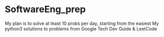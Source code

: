 # SoftwareEng_prep
My plan is to solve at least 10 probs per day, starting from the easiest
My python3 solutions to problems from Google Tech Dev Guide & LeetCode
